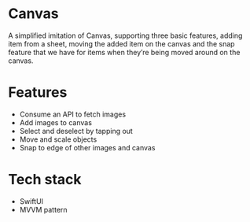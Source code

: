 # Canvas 
A simplified imitation of Canvas, supporting three basic features, adding item from a sheet, moving the added item on the canvas and the snap feature that we have for items when they’re being moved around on the canvas.

# Features
* Consume an API to fetch images
* Add images to canvas
* Select and deselect by tapping out 
* Move and scale objects
* Snap to edge of other images and canvas

# Tech stack
* SwiftUI
* MVVM pattern
